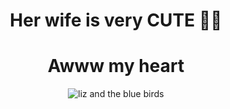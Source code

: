 <!-- <h2 align="center">
  Welcome to Sapondanai Sriwan's profile!
  <img
    src="https://media.giphy.com/media/hvRJCLFzcasrR4ia7z/giphy.webp"
    width="28"
  />
</h2>

<p align="center">
  <a href="#"
    ><img
      src="https://readme-typing-svg.herokuapp.com/?lines=Always%20learning%20new%20things&font=Fira%20Code&center=true&width=440&height=45&color=29F742&vCenter=true&size=22"
  /></a>
</p>

<div align="center" >
  <img style="border-radius:4px;" src="https://media.giphy.com/media/WtbD3xfDjZLqBR3U7s/giphy.webp" alt="liz and the blue birds">
</div> -->



<!--  ⠀⢀⡤⣄⡀⠀⠀⠀⠀⠀⠀⠀⠀⠀⠀⠀⠀
 ⢠⡏⠀⠀⠳⡄⠀⠀⠀⠀⠀⠀⠀⠀⠀   ⣀⣀⣀⠀⠀⠀
 ⢸⠃⠀⠀⠀⢿⠀⠀⠀⠀⠀⠀⠀⠀  ⣼⠃⠀⠘⢧⠀⠀
 ⢸⡆⠀⠀⠀⠸⡆⠀⠀ ⠀⠀⠀⠀  ⣸⠃⠀⠀⠀⠈⢧⠀
 ⠈⣇⠀⠀⠀   ⣧⠀ ⠀⠀⠀⠀  ⠀⡏⠀⢦⠀⠀⠀⠸⡆
 ⠀⢹⡀⠀⠀⠀⢸⠀   ⠀⠀⠀⠀  ⢸⠇⠀⠘⢧⡀⠀⣸⠃
 ⠀⠀⢳⠀⠀⠀⢸⡆   ⠀⠀⠀⠀  ⢸⠀  ⠀⣼⠙
 -->
 <div align="center">
  
# Her wife is very CUTE 💖💖
# Awww my heart 
</div>
<div align="center">  
    <img src="https://pbs.twimg.com/media/Fr6k2CfXgAMRTD9?format=jpg&name=large" alt="liz and the blue birds">
</div>
<!--   <img src="https://user-images.githubusercontent.com/64634605/235774082-c536779d-f98b-4e00-85bc-d7364ace90bd.png" alt="liz and the blue birds"> -->
